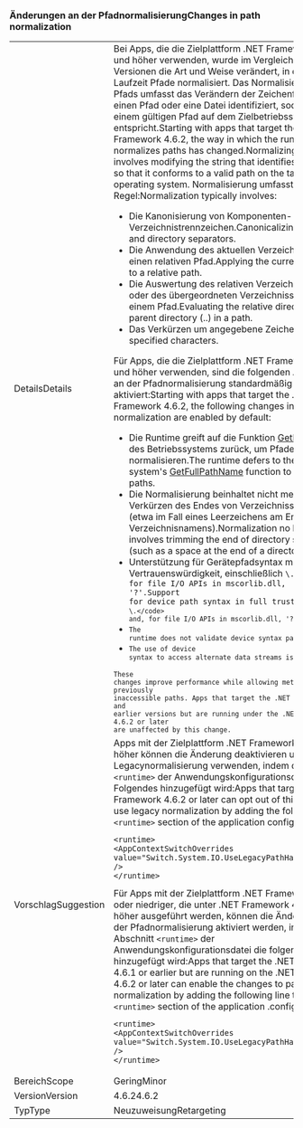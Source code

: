 ### <a name="changes-in-path-normalization"></a><span data-ttu-id="0c4d5-101">Änderungen an der Pfadnormalisierung</span><span class="sxs-lookup"><span data-stu-id="0c4d5-101">Changes in path normalization</span></span>

|   |   |
|---|---|
|<span data-ttu-id="0c4d5-102">Details</span><span class="sxs-lookup"><span data-stu-id="0c4d5-102">Details</span></span>|<span data-ttu-id="0c4d5-103">Bei Apps, die die Zielplattform .NET Framework 4.6.2 und höher verwenden, wurde im Vergleich zu früheren Versionen die Art und Weise verändert, in der die Laufzeit Pfade normalisiert. Das Normalisieren eines Pfads umfasst das Verändern der Zeichenfolge, die einen Pfad oder eine Datei identifiziert, sodass sie einem gültigen Pfad auf dem Zielbetriebssystem entspricht.</span><span class="sxs-lookup"><span data-stu-id="0c4d5-103">Starting with apps that target the .NET Framework 4.6.2, the way in which the runtime normalizes paths has changed.Normalizing a path involves modifying the string that identifies a path or file so that it conforms to a valid path on the target operating system.</span></span> <span data-ttu-id="0c4d5-104">Normalisierung umfasst ist in der Regel:</span><span class="sxs-lookup"><span data-stu-id="0c4d5-104">Normalization typically involves:</span></span><ul><li><span data-ttu-id="0c4d5-105">Die Kanonisierung von Komponenten- und Verzeichnistrennzeichen.</span><span class="sxs-lookup"><span data-stu-id="0c4d5-105">Canonicalizing component and directory separators.</span></span></li><li><span data-ttu-id="0c4d5-106">Die Anwendung des aktuellen Verzeichnisses auf einen relativen Pfad.</span><span class="sxs-lookup"><span data-stu-id="0c4d5-106">Applying the current directory to a relative path.</span></span></li><li><span data-ttu-id="0c4d5-107">Die Auswertung des relativen Verzeichnisses (.) oder des übergeordneten Verzeichnisses (..) in einem Pfad.</span><span class="sxs-lookup"><span data-stu-id="0c4d5-107">Evaluating the relative directory (.) or the parent directory (..) in a path.</span></span></li><li><span data-ttu-id="0c4d5-108">Das Verkürzen um angegebene Zeichen.</span><span class="sxs-lookup"><span data-stu-id="0c4d5-108">Trimming specified characters.</span></span></li></ul><span data-ttu-id="0c4d5-109">Für Apps, die die Zielplattform .NET Framework 4.6.2 und höher verwenden, sind die folgenden Änderungen an der Pfadnormalisierung standardmäßig aktiviert:</span><span class="sxs-lookup"><span data-stu-id="0c4d5-109">Starting with apps that target the .NET Framework 4.6.2, the following changes in path normalization are enabled by default:</span></span><ul><li><span data-ttu-id="0c4d5-110">Die Runtime greift auf die Funktion [GetFullPathName](https://msdn.microsoft.com/library/windows/desktop/aa364963(v=vs.85).aspx) des Betriebssystems zurück, um Pfade zu normalisieren.</span><span class="sxs-lookup"><span data-stu-id="0c4d5-110">The runtime defers to the operating system's [GetFullPathName](https://msdn.microsoft.com/library/windows/desktop/aa364963(v=vs.85).aspx) function to normalize paths.</span></span></li><li><span data-ttu-id="0c4d5-111">Die Normalisierung beinhaltet nicht mehr das Verkürzen des Endes von Verzeichnissegmenten (etwa im Fall eines Leerzeichens am Ende eines Verzeichnisnamens).</span><span class="sxs-lookup"><span data-stu-id="0c4d5-111">Normalization no longer involves trimming the end of directory segments (such as a space at the end of a directory name).</span></span></li><li><span data-ttu-id="0c4d5-112">Unterstützung für Gerätepfadsyntax mit voller Vertrauenswürdigkeit, einschließlich <code>\\.\</code> and, for file I/O APIs in mscorlib.dll, '\?'.</span><span class="sxs-lookup"><span data-stu-id="0c4d5-112">Support for device path syntax in full trust, including <code>\\.\</code> and, for file I/O APIs in mscorlib.dll, '\?'.</span></span></li><li>The runtime does not validate device syntax paths.</li><li>The use of device syntax to access alternate data streams is supported.</li></ul>These changes improve performance while allowing methods to access previously inaccessible paths. Apps that target the .NET Framework 4.6.1 and earlier versions but are running under the .NET Framework 4.6.2 or later are unaffected by this change.|
|<span data-ttu-id="0c4d5-113">Vorschlag</span><span class="sxs-lookup"><span data-stu-id="0c4d5-113">Suggestion</span></span>|<span data-ttu-id="0c4d5-114">Apps mit der Zielplattform .NET Framework 4.6.2 oder höher können die Änderung deaktivieren und die Legacynormalisierung verwenden, indem dem Abschnitt <code>&lt;runtime&gt;</code> der Anwendungskonfigurationsdatei Folgendes hinzugefügt wird:</span><span class="sxs-lookup"><span data-stu-id="0c4d5-114">Apps that target the .NET Framework 4.6.2 or later can opt out of this change and use legacy normalization by adding the following to the <code>&lt;runtime&gt;</code> section of the application configuration file:</span></span><pre><code class="language-xml">&lt;runtime&gt;&#13;&#10;&lt;AppContextSwitchOverrides value=&quot;Switch.System.IO.UseLegacyPathHandling=true&quot; /&gt;&#13;&#10;&lt;/runtime&gt;&#13;&#10;</code></pre><span data-ttu-id="0c4d5-115">Für Apps mit der Zielplattform .NET Framework 4.6.1 oder niedriger, die unter .NET Framework 4.6.2 oder höher ausgeführt werden, können die Änderungen an der Pfadnormalisierung aktiviert werden, indem dem Abschnitt <code>&lt;runtime&gt;</code> der Anwendungskonfigurationsdatei die folgende Zeile hinzugefügt wird:</span><span class="sxs-lookup"><span data-stu-id="0c4d5-115">Apps that target the .NET Framework 4.6.1 or earlier but are running on the .NET Framework 4.6.2 or later can enable the changes to path normalization by adding the following line to the <code>&lt;runtime&gt;</code> section of the application .configuration file:</span></span><pre><code class="language-xml">&lt;runtime&gt;&#13;&#10;&lt;AppContextSwitchOverrides value=&quot;Switch.System.IO.UseLegacyPathHandling=false&quot; /&gt;&#13;&#10;&lt;/runtime&gt;&#13;&#10;</code></pre>|
|<span data-ttu-id="0c4d5-116">Bereich</span><span class="sxs-lookup"><span data-stu-id="0c4d5-116">Scope</span></span>|<span data-ttu-id="0c4d5-117">Gering</span><span class="sxs-lookup"><span data-stu-id="0c4d5-117">Minor</span></span>|
|<span data-ttu-id="0c4d5-118">Version</span><span class="sxs-lookup"><span data-stu-id="0c4d5-118">Version</span></span>|<span data-ttu-id="0c4d5-119">4.6.2</span><span class="sxs-lookup"><span data-stu-id="0c4d5-119">4.6.2</span></span>|
|<span data-ttu-id="0c4d5-120">Typ</span><span class="sxs-lookup"><span data-stu-id="0c4d5-120">Type</span></span>|<span data-ttu-id="0c4d5-121">Neuzuweisung</span><span class="sxs-lookup"><span data-stu-id="0c4d5-121">Retargeting</span></span>|

